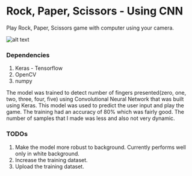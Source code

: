 # Rock, Paper, Scissors - Using CNN
Play Rock, Paper, Scissors game with computer using your camera.

![alt text](https://github.com/Ashok93/Rock-Paper-Scissors-Using-CNN/blob/master/rock_paper_scissors_image/RPS.gif "RPS Image")

### Dependencies
1. Keras - Tensorflow
2. OpenCV
3. numpy

The model was trained to detect number of fingers presented(zero, one, two, three, four, five) using Convolutional Neural Network that was built using Keras. This model was used to predict the user input and play
the game. The training had an accuracy of 80% which was fairly good. The number of samples that I made was less and also not very dynamic.

### TODOs
1. Make the model more robust to background. Currently performs well only in white background.
2. Increase the training dataset. 
3. Upload the training dataset.
